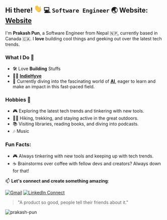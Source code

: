 ## Hi there! <img src="https://raw.githubusercontent.com/hjemmel/hjemmel/master/images/wave.gif" width="25px" height="25px"> :computer: `Software Engineer` 🌏 **Website**: [Website](https://prakashpun.me)


I'm **Prakash Pun**, a Software Engineer from Nepal 🇳🇵, currently based in Canada 🇨🇦. I **love** building cool things and geeking out over the latest tech trends.

### What I Do 🚀
- 🛠️ Love **Building** Stuffs
- 🧑‍💻 [**IndieHyve**](https://indiehyve.com)
- 🤖 Currently diving into the fascinating world of [**AI**](https://www.ibm.com/cloud/learn/what-is-artificial-intelligence), eager to learn and make an impact in this fast-paced field.

### Hobbies 🎨
- 🎮 Exploring the latest tech trends and tinkering with new tools.
- 🚴‍♂️ Hiking, trekking, and staying active in the great outdoors.
- 📚 Visiting libraries, reading books, and diving into podcasts.
- 🎶 Music

### Fun Facts:
- 🎮 Always tinkering with new tools and keeping up with tech trends.
- ☕ Brainstorms over coffee with fellow devs and creators? Always down for that!

📫 **Let's connect and create something amazing**:

[![Gmail](https://img.shields.io/badge/%20-Send%20Email-black?color=14171A&labelColor=ef5350&logo=gmail&logoColor=ffffff)](mailto:prakash.p.pun@gmail.com?subject=From%20GitHub&body=Hi,%20there.%20Reaching%20you%20from%20GitHub.)
[![LinkedIn Connect](https://img.shields.io/badge/%20-Connect-black?color=14171A&labelColor=212121&logo=linkedin&logoColor=ffffff)](https://www.linkedin.com/in/prakash--pun/)

> "A product so good, people tell their friends about it."

<p><img align="left" src="https://github-readme-stats.vercel.app/api/top-langs/?username=prakash-pun&layout=compact&hide=html&langs_count=6" alt="prakash-pun" /></p>
